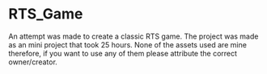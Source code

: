 # RTS_Game
An attempt was made to create a classic RTS game. The project was made as an mini project that took 25 hours.  None of the assets used are mine therefore, if you want to use any of them please attribute the correct owner/creator.
